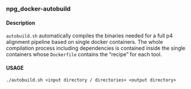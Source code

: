 ### npg_docker-autobuild

#### Description
`autobuild.sh` automatically compiles the binaries needed for a full p4 alignment pipeline based on single docker containers. The whole compilation process including dependencies is contained inside the single containers whose `Dockerfile` contains the “recipe” for each tool.

#### USAGE
```
./autobuild.sh <input directory / directories> <output directory>
```


